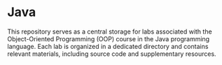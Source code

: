 # Java

This repository serves as a central storage for labs associated with the Object-Oriented Programming (OOP) course in the Java programming language. Each lab is organized in a dedicated directory and contains relevant materials, including source code and supplementary resources.
